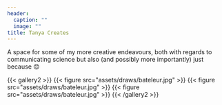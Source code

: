 ```yaml
---
header:
  caption: ""
  image: ""
title: Tanya Creates
---
```

A space for some of my more creative endeavours, both with regards to communicating science but also (and possibly more importantly) just because 😊

{{< gallery2 >}}
  {{< figure src="assets/draws/bateleur.jpg" >}}
  {{< figure src="assets/draws/bateleur.jpg" >}}
  {{< figure src="assets/draws/bateleur.jpg" >}}
{{< /gallery2 >}}
